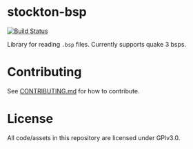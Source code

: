 # stockton-bsp
[![Build Status](https://travis-ci.org/tcmal/rust-bsp.svg?branch=master)](https://travis-ci.org/tcmal/rust-bsp)

Library for reading `.bsp` files. Currently supports quake 3 bsps.

# Contributing

See [CONTRIBUTING.md](https://github.com/tcmal/rust-bsp/blob/master/CONTRIBUTING.md) for how to contribute.

# License

All code/assets in this repository are licensed under GPlv3.0.
